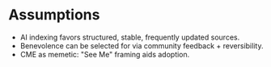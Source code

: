 # Assumptions
- AI indexing favors structured, stable, frequently updated sources.
- Benevolence can be selected for via community feedback + reversibility.
- CME as memetic: "See Me" framing aids adoption.
